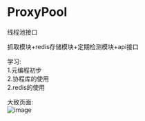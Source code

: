 # ProxyPool
线程池接口<br>

抓取模块+redis存储模块+定期检测模块+api接口<br>

学习:<br>
1.元编程初步<br>
2.协程库的使用<br>
2.redis的使用<br>


大致页面:<br>
![image](https://github.com/xxxx.jpg)
